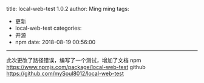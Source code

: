 title: local-web-test 1.0.2
author: Ming ming
tags:
  - 更新
  - local-web-test
categories:
  - 开源
  - npm
date: 2018-08-19 00:56:00
---
此次更改了路径错误，编写了一个测试，增加了文档
npm https://www.npmjs.com/package/local-web-test
github https://github.com/mySoul8012/local-web-test